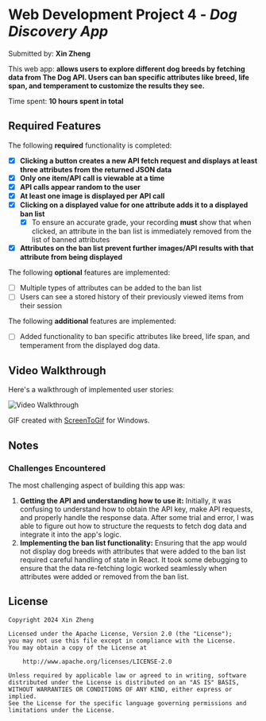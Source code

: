 # Web Development Project 4 - *Dog Discovery App*

Submitted by: **Xin Zheng**

This web app: **allows users to explore different dog breeds by fetching data from The Dog API. Users can ban specific attributes like breed, life span, and temperament to customize the results they see.**

Time spent: **10 hours spent in total**

## Required Features

The following **required** functionality is completed:

- [X] **Clicking a button creates a new API fetch request and displays at least three attributes from the returned JSON data**
- [X] **Only one item/API call is viewable at a time**
- [X] **API calls appear random to the user**
- [X] **At least one image is displayed per API call**
- [X] **Clicking on a displayed value for one attribute adds it to a displayed ban list**
  - [X] To ensure an accurate grade, your recording **must** show that when clicked, an attribute in the ban list is immediately removed from the list of banned attributes
- [X] **Attributes on the ban list prevent further images/API results with that attribute from being displayed**

The following **optional** features are implemented:

- [ ] Multiple types of attributes can be added to the ban list
- [ ] Users can see a stored history of their previously viewed items from their session

The following **additional** features are implemented:

* [ ] Added functionality to ban specific attributes like breed, life span, and temperament from the displayed dog data.

## Video Walkthrough

Here's a walkthrough of implemented user stories:

<img src='https://github.com/xlz1047/Project4_Veni_Vici-/blob/main/Veni_Vivi.gif' title='Video Walkthrough' width='' alt='Video Walkthrough' />

GIF created with [ScreenToGif](https://www.screentogif.com/) for Windows.

## Notes

### Challenges Encountered
The most challenging aspect of building this app was:
1. **Getting the API and understanding how to use it:** Initially, it was confusing to understand how to obtain the API key, make API requests, and properly handle the response data. After some trial and error, I was able to figure out how to structure the requests to fetch dog data and integrate it into the app's logic.
2. **Implementing the ban list functionality:** Ensuring that the app would not display dog breeds with attributes that were added to the ban list required careful handling of state in React. It took some debugging to ensure that the data re-fetching logic worked seamlessly when attributes were added or removed from the ban list.

## License

    Copyright 2024 Xin Zheng

    Licensed under the Apache License, Version 2.0 (the "License");
    you may not use this file except in compliance with the License.
    You may obtain a copy of the License at

        http://www.apache.org/licenses/LICENSE-2.0

    Unless required by applicable law or agreed to in writing, software
    distributed under the License is distributed on an "AS IS" BASIS,
    WITHOUT WARRANTIES OR CONDITIONS OF ANY KIND, either express or implied.
    See the License for the specific language governing permissions and
    limitations under the License.
